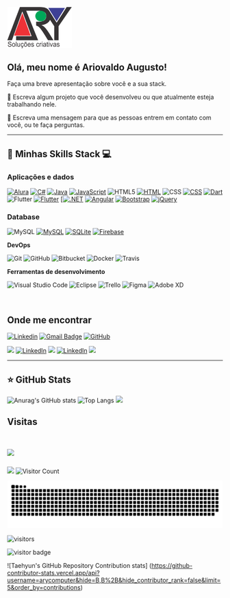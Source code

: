 <div style="width: 100%; backcolor:red">
  <img src="./img/logo.svg" style = "width:30%" alt="logo">
</div>

## Olá, meu nome é Ariovaldo Augusto!

Faça uma breve apresentação sobre você e a sua stack.

🔭 Escreva algum projeto que você desenvolveu ou que atualmente esteja trabalhando nele.

💬 Escreva uma mensagem para que as pessoas entrem em contato com você, ou te faça perguntas.

---

## 🚀 Minhas Skills Stack 💻

### **Aplicações e dados**

[![Alura](https://custom-icon-badges.demolab.com/badge/custom-badge-blue.svg?style=for-the-badge&logo=logo-alura&logoColor=white&label=alura&logoSize=amg)](https://www.alura.com.br/)
[![C#](https://custom-icon-badges.demolab.com/badge/C%23-%23239120.svg?style=for-the-badge&logo=cshrp&logoColor=white)](#)
[![Java](https://img.shields.io/badge/Java-%23ED8B00.svg?style=for-the-badge&logo=openjdk&logoColor=white&color=red)](#)
[![JavaScript](https://img.shields.io/badge/JavaScript-F7DF1E?style=for-the-badge&logo=javascript&logoColor=000)](#)
![HTML5](https://img.shields.io/badge/-HTML5-333333?style=for-the-badge&logo=HTML5)
[![HTML](https://img.shields.io/badge/HTML-%23E34F26.svg?style=for-the-badge&logo=html5&logoColor=white)](#)
![CSS](https://img.shields.io/badge/-CSS-333333?style=for-the-badge&logo=CSS3&logoColor=1572B6)
[![CSS](https://img.shields.io/badge/CSS-1572B6?style=for-the-badge&logo=css3&logoColor=fff)](#)
[![Dart](https://img.shields.io/badge/Dart-%230175C2.svg?style=for-the-badge&logo=dart&logoColor=white)](#)
![Flutter](https://img.shields.io/badge/-Flutter-333333?style=for-the-badge&logo=Flutter)
[![Flutter](https://img.shields.io/badge/Flutter-02569B?style=for-the-badge&logo=flutter&logoColor=fff)](#)
[[![.NET](https://img.shields.io/badge/.NET-512BD4?style=for-the-badge&logo=dotnet&logoColor=fff)](#)
[![Angular](https://img.shields.io/badge/Angular-%23DD0031.svg?style=for-the-badge&logo=angular&logoColor=white)](#)
[![Bootstrap](https://img.shields.io/badge/Bootstrap-7952B3?style=for-the-badge&logo=bootstrap&logoColor=fff)](#)
[![jQuery](https://img.shields.io/badge/jQuery-0769AD?style=for-the-badge&logo=jquery&logoColor=fff)](#)

### Database
![MySQL](https://img.shields.io/badge/-MySQL-333333?style=for-the-badge&logo=mysql)
[![MySQL](https://img.shields.io/badge/MySQL-4479A1?style=for-the-badge&logo=mysql&logoColor=fff)](#)
[![SQLite](https://img.shields.io/badge/SQLite-%2307405e.svg?style=for-the-badge&logo=sqlite&logoColor=white)](#)
[![Firebase](https://img.shields.io/badge/Firebase-039BE5?style=for-the-badge&logo=Firebase&logoColor=white)](#)

**DevOps**

![Git](https://img.shields.io/badge/-Git-333333?style=for-the-badge&logo=git)
![GitHub](https://img.shields.io/badge/-GitHub-333333?style=for-the-badge&logo=github)
![Bitbucket](https://img.shields.io/badge/-Bitbucket-333333?style=for-the-badge&logo=bitbucket)
![Docker](https://img.shields.io/badge/-Docker-333333?style=for-the-badge&logo=docker)
![Travis](https://img.shields.io/badge/-Travis-333333?style=for-the-badge&logo=travis)

**Ferramentas de desenvolvimento**

![Visual Studio Code](https://img.shields.io/badge/-Visual%20Studio%20Code-333333?style=for-the-badge&logo=visual-studio-code&logoColor=007ACC)
![Eclipse](https://img.shields.io/badge/-Eclipse-333333?style=for-the-badge&logo=eclipse-ide&logoColor=2C2255)
![Trello](https://img.shields.io/badge/-Trello-333333?style=for-the-badge&logo=trello&logoColor=007ACC)
![Figma](https://img.shields.io/badge/-Figma-333333?style=for-the-badge&logo=figma&logoColor=007ACC)
![Adobe XD](https://img.shields.io/badge/-Adobe%20XD-333333?style=for-the-badge&logo=adobe-xd&logoColor=007ACC)

<br/>

## Onde me encontrar

[![Linkedin](https://img.shields.io/badge/-username-blue?style=flat-square&logo=Linkedin&logoColor=white&link=LINK-DO-SEU-LINKEDIN)](LINK-DO-SEU-LINKEDIN)
[![Gmail Badge](https://img.shields.io/badge/-seuemail@email.com-006bed?style=flat-square&logo=Gmail&logoColor=white&link=mailto:SEU-EMAIL)](mailto:SEU-EMAIL)
[![GitHub](https://img.shields.io/github/followers/iuricode?label=follow&style=social)](LINK-DO-SEU-GITHUB)

[![](https://img.shields.io/badge/Gmail-D14836?style=for-the-badge&logo=gmail&logoColor=white)](mailto:contato@seu-usuário-aqui) 
[![LinkedIn](https://custom-icon-badges.demolab.com/badge/LinkedIn-0A66C2?style=for-the-badge&logo=linkedin-white&logoColor=fff)](#)
[![](https://img.shields.io/badge/-LinkedIn-%230077B5?style=for-the-badge&logo=linkedin&logoColor=white)](https://www.linkedin.com/in/seu-usuário-linkedln-aqui)
[![LinkedIn](https://custom-icon-badges.demolab.com/badge/LinkedIn-0A66C2?style=for-the-badge&logo=linkedin-white&logoColor=fff)](#)
![](https://komarev.com/ghpvc/?username=arycomputer&abbreviated=true&style=for-the-badge)  

---

## ⭐ GitHub Stats

![Anurag's GitHub stats](https://github-readme-stats.vercel.app/api?username=arycomputer&show_icons=true)
![Top Langs](https://github-readme-stats.vercel.app/api/top-langs/?username=arycomputer&layout=donut-vertical)
![](https://github-readme-stats.vercel.app/api/pin/?username=arycomputer&repo=arycomputer)

## Visitas
# ![](https://komarev.com/ghpvc/?username=arycomputer&base=1000)
![](https://komarev.com/ghpvc/?username=arycomputer&color=006bed)
![Visitor Count](https://profile-counter.glitch.me/arycomputer/count.svg)

<picture>
  <source
    media="(prefers-color-scheme: dark)"
    srcset="https://raw.githubusercontent.com/platane/snk/output/github-contribution-grid-snake-dark.svg"
  />
  <source
    media="(prefers-color-scheme: light)"
    srcset="https://raw.githubusercontent.com/platane/snk/output/github-contribution-grid-snake.svg"
  />
  <img
    alt="github contribution grid snake animation"
    src="https://raw.githubusercontent.com/platane/snk/output/github-contribution-grid-snake.svg"
  />
</picture>

![visitors](https://visitor-badge.glitch.me/badge?page_id=arycomputer.arycomputer&left_color=green&right_color=red)

<img src="https://visitor-badge.glitch.me/badge?page_id=arycomputer.arycomputer" alt="visitor badge"/>

![Taehyun's GitHub Repository Contribution stats]
(https://github-contributor-stats.vercel.app/api?username=arycomputer&hide=B,B%2B&hide_contributor_rank=false&limit=5&order_by=contributions)
